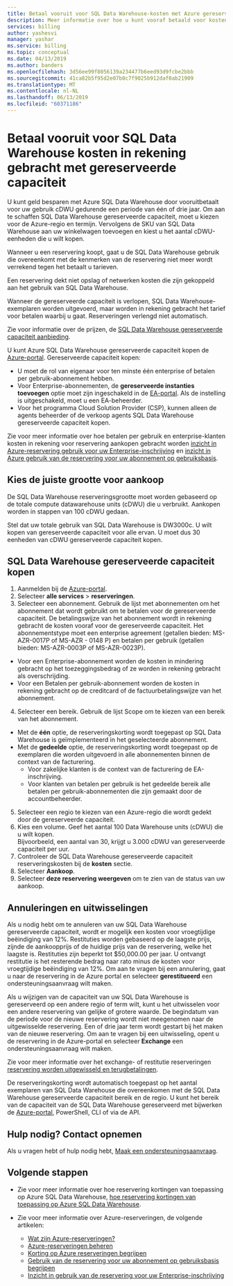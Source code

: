 ```yaml
---
title: Betaal vooruit voor SQL Data Warehouse-kosten met Azure gereserveerde capaciteit | Microsoft Docs
description: Meer informatie over hoe u kunt vooraf betaald voor kosten voor SQL Data Warehouse met gereserveerde capaciteit om geld te besparen.
services: billing
author: yashesvi
manager: yashar
ms.service: billing
ms.topic: conceptual
ms.date: 04/13/2019
ms.author: banders
ms.openlocfilehash: 3d56ee99f8056139a234477b6eed93d9fcbe2bbb
ms.sourcegitcommit: 41ca82b5f95d2e07b0c7f9025b912daf0ab21909
ms.translationtype: MT
ms.contentlocale: nl-NL
ms.lasthandoff: 06/13/2019
ms.locfileid: "60371186"
---
```

# <a name="prepay-for-sql-data-warehouse-charges-with-reserved-capacity"></a>Betaal vooruit voor SQL Data Warehouse kosten in rekening gebracht met gereserveerde capaciteit

U kunt geld besparen met Azure SQL Data Warehouse door vooruitbetaalt voor uw gebruik cDWU gedurende een periode van één of drie jaar. Om aan te schaffen SQL Data Warehouse gereserveerde capaciteit, moet u kiezen voor de Azure-regio en termijn. Vervolgens de SKU van SQL Data Warehouse aan uw winkelwagen toevoegen en kiest u het aantal cDWU-eenheden die u wilt kopen.

Wanneer u een reservering koopt, gaat u de SQL Data Warehouse gebruik die overeenkomt met de kenmerken van de reservering niet meer wordt verrekend tegen het betaalt u tarieven.

Een reservering dekt niet opslag of netwerken kosten die zijn gekoppeld aan het gebruik van SQL Data Warehouse.

Wanneer de gereserveerde capaciteit is verlopen, SQL Data Warehouse-exemplaren worden uitgevoerd, maar worden in rekening gebracht het tarief voor betalen waarbij u gaat. Reserveringen verlengd niet automatisch.

Zie voor informatie over de prijzen, de [SQL Data Warehouse gereserveerde capaciteit aanbieding](https://azure.microsoft.com/pricing/details/sql-data-warehouse/gen2/).

U kunt Azure SQL Data Warehouse gereserveerde capaciteit kopen de [Azure-portal](https://portal.azure.com/#blade/Microsoft_Azure_Reservations/ReservationsBrowseBlade). Gereserveerde capaciteit kopen:

- U moet de rol van eigenaar voor ten minste één enterprise of betalen per gebruik-abonnement hebben.
- Voor Enterprise-abonnementen, de **gereserveerde instanties toevoegen** optie moet zijn ingeschakeld in de [EA-portal](https://ea.azure.com/). Als de instelling is uitgeschakeld, moet u een EA-beheerder.
- Voor het programma Cloud Solution Provider (CSP), kunnen alleen de agents beheerder of de verkoop agents SQL Data Warehouse gereserveerde capaciteit kopen.

Zie voor meer informatie over hoe betalen per gebruik en enterprise-klanten kosten in rekening voor reservering aankopen gebracht worden [inzicht in Azure-reservering gebruik voor uw Enterprise-inschrijving](billing-understand-reserved-instance-usage-ea.md) en [inzicht in Azure gebruik van de reservering voor uw abonnement op gebruiksbasis](billing-understand-reserved-instance-usage.md).

## <a name="choose-the-right-size-before-purchase"></a>Kies de juiste grootte voor aankoop

De SQL Data Warehouse reserveringsgrootte moet worden gebaseerd op de totale compute datawarehouse units (cDWU) die u verbruikt. Aankopen worden in stappen van 100 cDWU gedaan.

Stel dat uw totale gebruik van SQL Data Warehouse is DW3000c. U wilt kopen van gereserveerde capaciteit voor alle ervan. U moet dus 30 eenheden van cDWU gereserveerde capaciteit kopen.

## <a name="buy-sql-data-warehouse-reserved-capacity"></a>SQL Data Warehouse gereserveerde capaciteit kopen

1. Aanmelden bij de [Azure-portal](https://portal.azure.com/).
2. Selecteer **alle services** > **reserveringen**.
3. Selecteer een abonnement. Gebruik de lijst met abonnementen om het abonnement dat wordt gebruikt om te betalen voor de gereserveerde capaciteit. De betalingswijze van het abonnement wordt in rekening gebracht de kosten vooraf voor de gereserveerde capaciteit. Het abonnementstype moet een enterprise agreement (getallen bieden: MS-AZR-0017P of MS-AZR - 0148 P) en betalen per gebruik (getallen bieden: MS-AZR-0003P of MS-AZR-0023P).
  - Voor een Enterprise-abonnement worden de kosten in mindering gebracht op het toezeggingsbedrag of ze worden in rekening gebracht als overschrijding.
  - Voor een Betalen per gebruik-abonnement worden de kosten in rekening gebracht op de creditcard of de factuurbetalingswijze van het abonnement.
4. Selecteer een bereik. Gebruik de lijst Scope om te kiezen van een bereik van het abonnement.
  - Met de **één** optie, de reserveringskorting wordt toegepast op SQL Data Warehouse is geïmplementeerd in het geselecteerde abonnement.
  - Met de **gedeelde** optie, de reserveringskorting wordt toegepast op de exemplaren die worden uitgevoerd in alle abonnementen binnen de context van de facturering.
    - Voor zakelijke klanten is de context van de facturering de EA-inschrijving.
    - Voor klanten van betalen per gebruik is het gedeelde bereik alle betalen per gebruik-abonnementen die zijn gemaakt door de accountbeheerder.
5. Selecteer een regio te kiezen van een Azure-regio die wordt gedekt door de gereserveerde capaciteit.
6. Kies een volume. Geef het aantal 100 Data Warehouse units (cDWU) die u wilt kopen.    
  Bijvoorbeeld, een aantal van 30, krijgt u 3.000 cDWU van gereserveerde capaciteit per uur.
7. Controleer de SQL Data Warehouse gereserveerde capaciteit reserveringskosten bij de **kosten** sectie.
8. Selecteer **Aankoop**.
9. Selecteer **deze reservering weergeven** om te zien van de status van uw aankoop.

## <a name="cancellations-and-exchanges"></a>Annuleringen en uitwisselingen

Als u nodig hebt om te annuleren van uw SQL Data Warehouse gereserveerde capaciteit, wordt er mogelijk een kosten voor vroegtijdige beëindiging van 12%. Restituties worden gebaseerd op de laagste prijs, zijnde de aankoopprijs of de huidige prijs van de reservering, welke het laagste is. Restituties zijn beperkt tot $50,000.00 per jaar. U ontvangt restitutie is het resterende bedrag naar rato minus de kosten voor vroegtijdige beëindiging van 12%. Om aan te vragen bij een annulering, gaat u naar de reservering in de Azure portal en selecteer **gerestitueerd** een ondersteuningsaanvraag wilt maken.

Als u wijzigen van de capaciteit van uw SQL Data Warehouse is gereserveerd op een andere regio of term wilt, kunt u het uitwisselen voor een andere reservering van gelijke of grotere waarde. De begindatum van de periode voor de nieuwe reservering wordt niet meegenomen naar de uitgewisselde reservering. Een of drie jaar term wordt gestart bij het maken van de nieuwe reservering. Om aan te vragen bij een uitwisseling, opent u de reservering in de Azure-portal en selecteer **Exchange** een ondersteuningsaanvraag wilt maken.

Zie voor meer informatie over het exchange- of restitutie reserveringen [reservering worden uitgewisseld en terugbetalingen](billing-azure-reservations-self-service-exchange-and-refund.md).

De reserveringskorting wordt automatisch toegepast op het aantal exemplaren van SQL Data Warehouse die overeenkomen met de SQL Data Warehouse gereserveerde capaciteit bereik en de regio. U kunt het bereik van de capaciteit van de SQL Data Warehouse gereserveerd met bijwerken de [Azure-portal](https://portal.azure.com/), PowerShell, CLI of via de API.

## <a name="need-help-contact-us"></a>Hulp nodig? Contact opnemen

Als u vragen hebt of hulp nodig hebt, [Maak een ondersteuningsaanvraag](https://portal.azure.com/).

## <a name="next-steps"></a>Volgende stappen

- Zie voor meer informatie over hoe reservering kortingen van toepassing op Azure SQL Data Warehouse, [hoe reservering kortingen van toepassing op Azure SQL Data Warehouse](billing-prepay-sql-data-warehouse-charges-with-reserved-capacity.md).

- Zie voor meer informatie over Azure-reserveringen, de volgende artikelen:
  - [Wat zijn Azure-reserveringen?](billing-save-compute-costs-reservations.md)
  - [Azure-reserveringen beheren](billing-manage-reserved-vm-instance.md)
  - [Korting op Azure reserveringen begrijpen](billing-understand-reservation-charges.md)
  - [Gebruik van de reservering voor uw abonnement op gebruiksbasis begrijpen](billing-understand-reserved-instance-usage.md)
  - [Inzicht in gebruik van de reservering voor uw Enterprise-inschrijving](billing-understand-reserved-instance-usage-ea.md)
